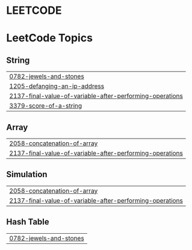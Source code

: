 # LEETCODE
<!---LeetCode Topics Start-->
# LeetCode Topics
## String
|  |
| ------- |
| [0782-jewels-and-stones](https://github.com/jeppu-on/LEETCODE/tree/master/0782-jewels-and-stones) |
| [1205-defanging-an-ip-address](https://github.com/jeppu-on/LEETCODE/tree/master/1205-defanging-an-ip-address) |
| [2137-final-value-of-variable-after-performing-operations](https://github.com/jeppu-on/LEETCODE/tree/master/2137-final-value-of-variable-after-performing-operations) |
| [3379-score-of-a-string](https://github.com/jeppu-on/LEETCODE/tree/master/3379-score-of-a-string) |
## Array
|  |
| ------- |
| [2058-concatenation-of-array](https://github.com/jeppu-on/LEETCODE/tree/master/2058-concatenation-of-array) |
| [2137-final-value-of-variable-after-performing-operations](https://github.com/jeppu-on/LEETCODE/tree/master/2137-final-value-of-variable-after-performing-operations) |
## Simulation
|  |
| ------- |
| [2058-concatenation-of-array](https://github.com/jeppu-on/LEETCODE/tree/master/2058-concatenation-of-array) |
| [2137-final-value-of-variable-after-performing-operations](https://github.com/jeppu-on/LEETCODE/tree/master/2137-final-value-of-variable-after-performing-operations) |
## Hash Table
|  |
| ------- |
| [0782-jewels-and-stones](https://github.com/jeppu-on/LEETCODE/tree/master/0782-jewels-and-stones) |
<!---LeetCode Topics End-->